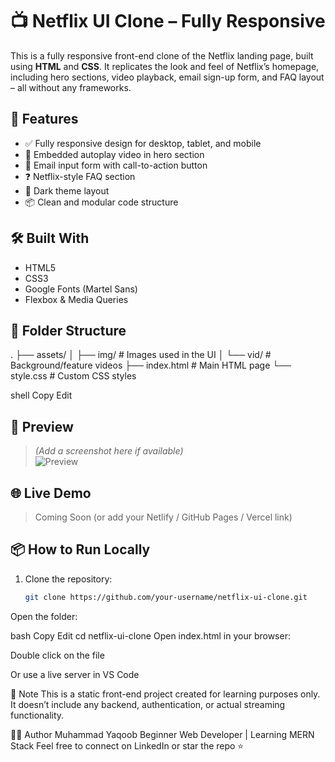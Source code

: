 # 📺 Netflix UI Clone – Fully Responsive

This is a fully responsive front-end clone of the Netflix landing page, built using **HTML** and **CSS**. It replicates the look and feel of Netflix’s homepage, including hero sections, video playback, email sign-up form, and FAQ layout – all without any frameworks.

## 🚀 Features

- ✅ Fully responsive design for desktop, tablet, and mobile
- 🎥 Embedded autoplay video in hero section
- 📩 Email input form with call-to-action button
- ❓ Netflix-style FAQ section
- 🌙 Dark theme layout
- 📦 Clean and modular code structure

## 🛠️ Built With

- HTML5  
- CSS3  
- Google Fonts (Martel Sans)  
- Flexbox & Media Queries  

## 📁 Folder Structure

.
├── assets/
│ ├── img/ # Images used in the UI
│ └── vid/ # Background/feature videos
├── index.html # Main HTML page
└── style.css # Custom CSS styles

shell
Copy
Edit

## 📸 Preview

> *(Add a screenshot here if available)*  
> ![Preview](assets/img/preview.jpg)

## 🌐 Live Demo

> Coming Soon (or add your Netlify / GitHub Pages / Vercel link)

## 📦 How to Run Locally

1. Clone the repository:
   ```bash
   git clone https://github.com/your-username/netflix-ui-clone.git
Open the folder:

bash
Copy
Edit
cd netflix-ui-clone
Open index.html in your browser:

Double click on the file

Or use a live server in VS Code

📌 Note
This is a static front-end project created for learning purposes only. It doesn’t include any backend, authentication, or actual streaming functionality.

👨‍💻 Author
Muhammad Yaqoob
Beginner Web Developer | Learning MERN Stack
Feel free to connect on LinkedIn or star the repo ⭐
